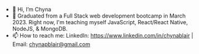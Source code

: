 - 👋 Hi, I’m Chyna
- 🌱 Graduated from a Full Stack web development bootcamp in March 2023.
Right now, I'm teaching myself JavaScript, React/React Native, NodeJS, & MongoDB.
- 📫 How to reach me: LinkedIn: https://www.linkedin.com/in/chynablair | Email: chynapblair@gmail.com
